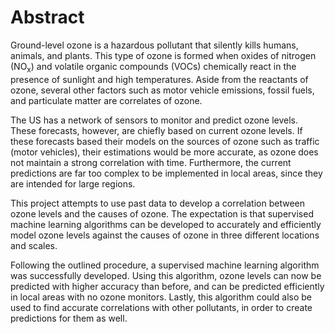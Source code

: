 # Abstract
Ground-level ozone is a hazardous pollutant that silently
kills humans, animals, and plants. This type of ozone is formed
when oxides of nitrogen (NO<sub>x</sub>) and volatile organic
compounds (VOCs) chemically react in the presence of sunlight
and high temperatures. Aside from the reactants of ozone,
several other factors such as motor vehicle emissions, fossil
fuels, and particulate matter are correlates of ozone.

The US has a network of sensors to monitor and predict ozone
levels. These forecasts, however, are chiefly based on current
ozone levels. If these forecasts based their models on the
sources of ozone such as traffic (motor vehicles), their
estimations would be more accurate, as ozone does not
maintain a strong correlation with time. Furthermore, the
current predictions are far too complex to be implemented in
local areas, since they are intended for large regions.

This project attempts to use past data to develop a
correlation between ozone levels and the causes of ozone. The
expectation is that supervised machine learning algorithms can
be developed to accurately and efficiently model ozone levels
against the causes of ozone in three different locations and
scales.

Following the outlined procedure, a supervised machine
learning algorithm was successfully developed. Using this
algorithm, ozone levels can now be predicted with higher
accuracy than before, and can be predicted efficiently in
local areas with no ozone monitors. Lastly, this algorithm
could also be used to find accurate correlations with other
pollutants, in order to create predictions for them as well.